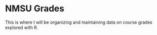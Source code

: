 # NMSU Grades
This is where I will be organizing and maintaining data on course grades explored with R.
